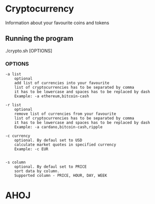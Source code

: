 # Cryptocurrency
Information about your favourite coins and tokens

## Running the program
./crypto.sh [OPTIONS]

### OPTIONS


    -a list
        optional
        add list of currencies into your favourite
        list of cryptocurrencies has to be separated by comma
        it has to be lowercase and spaces has to be replaced by dash
        Example: -a ethereum,bitcoin-cash
        
    -r list
        optional
        remove list of currencies from your favourite
        list of cryptocurrencies has to be separated by comma
        it has to be lowercase and spaces has to be replaced by dash
        Example: -a cardano,bitcoin-cash,ripple
        
    -c currency
        optional. By defaul set to USD
        calculate market quotes in specified currency
        Example: -c EUR
        
       
    -s column
        optional. By defaul set to PRICE
        sort data by column.
        Supported column - PRICE, HOUR, DAY, WEEK
        



# AHOJ
